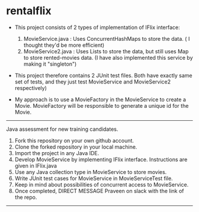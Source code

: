 # rentalflix

* This project consists of 2 types of implementation of IFlix interface:
	1. MovieService.java : Uses ConcurrentHashMaps to store the data. ( I thought they'd be more efficient)
	2. MovieService2.java : Uses Lists to store the data, but still uses Map to store rented-movies data. (I have also implemented this service by making it "singleton")
	
* This project therefore contains 2 JUnit test files. Both have exactly same set of tests, and they just test MovieService and MovieService2 respectively)

* My approach is to use a MovieFactory in the MovieService to create a Movie. MovieFactory will be responsible to generate a unique id for the Movie.

----------------------------------------------
Java assessment for new training candidates.

1. Fork this repository on your own github account.
1. Clone the forked repository in your local machine.
1. Import the project in any Java IDE.
1. Develop MovieService by implementing IFlix interface. Instructions are given in IFlix.java
1. Use any Java collection type in MovieService to store movies.
1. Write JUnit test cases for MovieService in MovieServiceTest file.
1. Keep in mind about possibilities of concurrent access to MovieService.
1. Once completed, DIRECT MESSAGE Praveen on slack with the link of the repo.

-----------------------------------------------